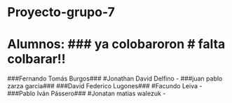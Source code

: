 # Proyecto-grupo-7
# Alumnos: ### ya colobaroron    # falta colbarar!!
###Fernando Tomás Burgos###
#Jonathan David Delfino -
###juan pablo zarza garcia###
###David Federico Lugones###
#Facundo Leiva -
###Pablo Iván Pássero###
#Jonatan matias walezuk - 

